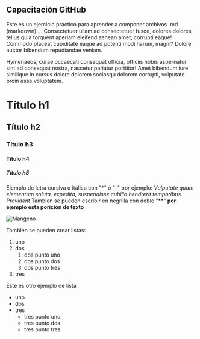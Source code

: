 ## Capacitación GitHub

Este es un ejercicio práctico para aprender a componer archivos .md (markdown) ... Consectetuer ullam ad consectetuer fusce, dolores dolores, tellus quia torquent aperiam eleifend aenean amet, corrupti eaque! Commodo placeat cupiditate eaque ad potenti modi harum, magni? Dolore auctor bibendum repudiandae veniam.

Hymenaeos, curae occaecati consequat officia, officiis nobis aspernatur sint ad consequat nostra, nascetur pariatur porttitor! Amet bibendum iure similique in cursus dolore dolorem sociosqu dolorem corrupti, vulputate proin esse voluptatem.

# Título h1
## Título h2
### Título h3
#### Título h4
##### Título h5

Ejemplo de letra cursiva o itálica con "\*" ó "_" por ejemplo: _Vulputate quam elementum soluta, expedita, suspendisse cubilia hendrerit temporibus. Provident_ Tambien se pueden escribir en negrilla con doble "\*\*" **por ejemplo esta porición de texto**

![Mangeno](https://media.vandalsports.com/i/640x360/7-2020/2020727122458_1.jpg)

También se pueden crear listas:
1. uno
2. dos
   1. dos punto uno
   2. dos punto dos
   3. dos punto tres
3. tres

Este es otro ejemplo de lista

* uno
* dos
* tres
  * tres punto uno
  * tres punto dos
  * tres punto tres